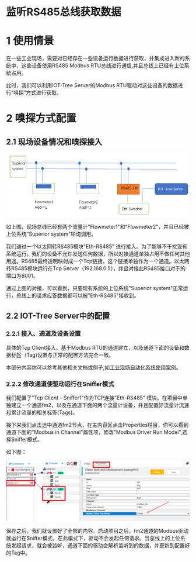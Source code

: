 监听RS485总线获取数据
==

# 1 使用情景

在一些工业现场，需要对已经存在一些设备运行数据进行获取，并集成进入新的系统中，这些设备使用RS485 Modbus
RTU总线进行通信,并且总线上已经有上位系统占用。

此时，我们可以利用IOT-Tree Server的Modbus RTU驱动对这些设备的数据进行“嗅探”方式进行获取。

# 2 嗅探方式配置

## 2.1 现场设备情况和嗅探接入

<img src="../img/sniffer1.png">


如上图，现场总线已经有两个流量计"Flowmeter1"和"Flowmeter2"，并且已经被上位系统"Superior system"轮询调用。

我们通过一个以太网转RS485模块"Eth-RS485"
进行接入。为了能够不干扰现有系统运行，我们的设备不允许发送任何数据，所以对接通道单独占用不做任何其他用途。RS485最终透明映射成一个Tcp链接，这个链接单独作为一个通道。以太网转RS485模块运行在Tcp
Server（192.168.0.5），并且对接此RS485接口对于的端口为8001。

通过上图的对接，可以看到，只要现有系统的上位系统"Superior system"正常运行，总线上的请求应答数据都可以被"Eth-RS485"接收到。

## 2.2 IOT-Tree Server中的配置

### 2.2.1 接入、通道及设备设置

具体的Tcp Client接入、基于Modbus RTU的通道建立，以及通道下面的设备和数据标签（Tag)设置与正常的配置方法完全一致。

本部分内容你可以参考其他相关文档或例子,如[工业现场自动化系统使用案例][case_auto]。

### 2.2.2 修改通道使驱动运行在Sniffer模式

我们配置了"Tcp Client - Sniffer1"作为TCP连接"Eth-RS485"
模块。在项目中单独建立一个通道fm2，以及在通道下面的两个流量计设备，并且配置好流量计流速和累计流量的相关标签(Tags)。

接下来我们点击选中通道fm2节点，在主内容区点击Properties栏目，你可以看到通道下面的"Modbus in Channel"属性项，修改"Modbus
Driver Run Model",选择Sniffer模式。

如下图：


<img src="../img/sniffer2.png">


保存之后，我们就设置好了全部的内容。启动项目之后，fm2通道的Modbus驱动就运行在Sniffer模式。在此模式下，驱动不会发起任何请求。当总线上的上位系统发起请求，就会被监听，通道下面的驱动会解析监听到的数据，并更新到配置好的Tag中。


[case_auto]: ./case_auto.md
